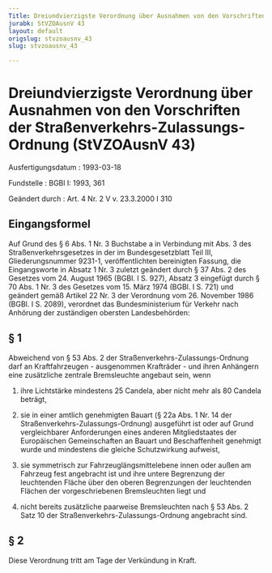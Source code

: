 ```yaml
---
Title: Dreiundvierzigste Verordnung über Ausnahmen von den Vorschriften der Straßenverkehrs-Zulassungs-Ordnung
jurabk: StVZOAusnV 43
layout: default
origslug: stvzoausnv_43
slug: stvzoausnv_43

---
```


# Dreiundvierzigste Verordnung über Ausnahmen von den Vorschriften der Straßenverkehrs-Zulassungs-Ordnung (StVZOAusnV 43)

Ausfertigungsdatum
:   1993-03-18

Fundstelle
:   BGBl I: 1993, 361

Geändert durch
:   Art. 4 Nr. 2 V v. 23.3.2000 I 310


## Eingangsformel

Auf Grund des § 6 Abs. 1 Nr. 3 Buchstabe a in Verbindung mit Abs. 3 des Straßenverkehrsgesetzes in der im Bundesgesetzblatt Teil III, Gliederungsnummer 9231-1, veröffentlichten bereinigten Fassung, die Eingangsworte in Absatz 1 Nr. 3 zuletzt geändert durch § 37 Abs. 2 des Gesetzes vom 24. August 1965 (BGBl. I S. 927), Absatz 3 eingefügt durch § 70 Abs. 1 Nr. 3 des Gesetzes vom 15. März 1974 (BGBl. I S. 721) und geändert gemäß Artikel 22 Nr. 3 der Verordnung vom 26. November 1986 (BGBl. I S. 2089), verordnet das Bundesministerium für Verkehr nach Anhörung der zuständigen obersten Landesbehörden:


## § 1

Abweichend von § 53 Abs. 2 der Straßenverkehrs-Zulassungs-Ordnung darf an Kraftfahrzeugen - ausgenommen Krafträder - und ihren Anhängern eine zusätzliche zentrale Bremsleuchte angebaut sein, wenn

1.  ihre Lichtstärke mindestens 25 Candela, aber nicht mehr als 80 Candela beträgt,


2.  sie in einer amtlich genehmigten Bauart (§ 22a Abs. 1 Nr. 14 der Straßenverkehrs-Zulassungs-Ordnung) ausgeführt ist oder auf Grund vergleichbarer Anforderungen eines anderen Mitgliedstaates der Europäischen Gemeinschaften an Bauart und Beschaffenheit genehmigt wurde und mindestens die gleiche Schutzwirkung aufweist,


3.  sie symmetrisch zur Fahrzeuglängsmittelebene innen oder außen am Fahrzeug fest angebracht ist und ihre untere Begrenzung der leuchtenden Fläche über den oberen Begrenzungen der leuchtenden Flächen der vorgeschriebenen Bremsleuchten liegt und


4.  nicht bereits zusätzliche paarweise Bremsleuchten nach § 53 Abs. 2 Satz 10 der Straßenverkehrs-Zulassungs-Ordnung angebracht sind.





## § 2

Diese Verordnung tritt am Tage der Verkündung in Kraft.

